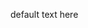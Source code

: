 <p id='content'></p>
<p id='textarea'>default text here</p>
<p id='target'></p>

<script src="https://raw.githack.com/brwhale/KataScript/main/jssrc/kscript.js" ></script>
<script type="text/javascript"> 
function readLine(str) {
	var buffer = _malloc(str.length + 1);
	stringToUTF8(str, buffer, str.length + 1);
	_readLine(buffer);
	_free(buffer);
}
</script>
